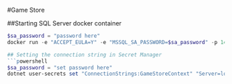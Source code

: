 #Game Store

##Starting SQL Server docker container
```powershell
$sa_password = "password here"
docker run -e "ACCEPT_EULA=Y" -e "MSSQL_SA_PASSWORD=$sa_password" -p 1433:1433 -d -v sqlvolume:/var/opt/mssql --rm --name mssql mcr.microsoft.com/mssql/server:2022-latest

## Setting the connection string in Secret Manager
```powershell
$sa_password = "set password here"
dotnet user-secrets set "ConnectionStrings:GameStoreContext" "Server=localhost; Database=GameStore; User Id=sa; Password=$sa_password;TrustServerCertificate=True"
```